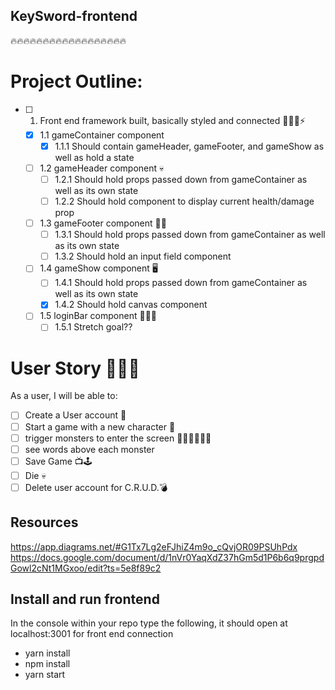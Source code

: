 ## KeySword-frontend 
🔥🔥🔥🔥🔥🔥🔥🔥🔥🔥🔥🔥🔥🔥🔥🔥🔥🔥
# Project Outline:

- [ ] 1. Front end framework built, basically styled and connected 🏃🏾‍♂️⚡️

    - [x] 1.1 gameContainer component
        - [x] 1.1.1 Should contain gameHeader, gameFooter, and gameShow as well as hold a state
   
    - [ ] 1.2 gameHeader component 💀
        - [ ] 1.2.1 Should hold props passed down from gameContainer as well as its own state
        - [ ] 1.2.2 Should hold component to display current health/damage prop

    - [ ] 1.3 gameFooter component 🦶🏼
        - [ ] 1.3.1 Should hold props passed down from gameContainer as well as its own state
        - [ ] 1.3.2 Should hold an input field component

     - [ ] 1.4 gameShow component 🖥
        - [ ] 1.4.1 Should hold props passed down from gameContainer as well as its own state
        - [x] 1.4.2 Should hold canvas component
             
    - [ ] 1.5 loginBar component 🤷🏽‍♂️
        - [ ] 1.5.1 Stretch goal?? 

# User Story 🦸🏻‍♂️

As a user, I will be able to: 
- [ ] Create a User account 🤠
- [ ] Start a game with a new character 🎁
- [ ] trigger monsters to enter the screen 🧟‍♀️🧟‍♀️🧟‍♀️
- [ ] see words above each monster 
- [ ] Save Game 📺🕹
- [ ] Die 💀
- [ ] Delete user account for C.R.U.D.💣

## Resources 

https://app.diagrams.net/#G1Tx7Lg2eFJhiZ4m9o_cQvjOR09PSUhPdx
https://docs.google.com/document/d/1nVr0YaqXdZ37hGm5d1P6b6q9prgpdGowl2cNt1MGxoo/edit?ts=5e8f89c2

## Install and run frontend
In the console within your repo type the following, it should open at localhost:3001 for front end connection
- yarn install
- npm install 
- yarn start
